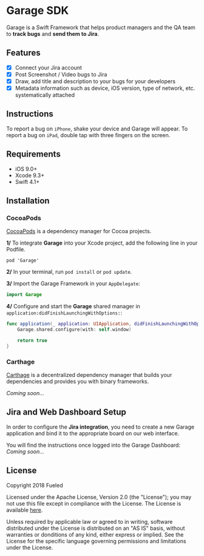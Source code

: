 # Garage SDK

Garage is a Swift Framework that helps product managers and the QA team to **track bugs** and **send them to Jira**.

## Features

- [x] Connect your Jira account
- [x] Post Screenshot / Video bugs to Jira
- [x] Draw, add title and description to your bugs for your developers
- [x] Metadata information such as device, iOS version, type of network, etc. systematically attached

## Instructions

To report a bug on `iPhone`, shake your device and Garage will appear. 
To report a bug on `iPad`, double tap with three fingers on the screen.

## Requirements

- iOS 9.0+
- Xcode 9.3+
- Swift 4.1+

## Installation

### CocoaPods

[CocoaPods](http://cocoapods.org) is a dependency manager for Cocoa projects. 

**1/** To integrate **Garage** into your Xcode project, add the following line in your Podfile.

```cocoapods
pod 'Garage'
```

**2/** In your terminal, run `pod install` or `pod update`.

**3/** Import the Garage Framework in your `AppDelegate`:

```swift
import Garage
```

**4/** Configure and start the **Garage** shared manager in `application:didFinishLaunchingWithOptions:`:

```swift
func application(_ application: UIApplication, didFinishLaunchingWithOptions launchOptions: [UIApplicationLaunchOptionsKey: Any]?) -> Bool {
	Garage.shared.configure(with: self.window)

	return true
}
```

### Carthage

[Carthage](https://github.com/Carthage/Carthage) is a decentralized dependency manager that builds your dependencies and provides you with binary frameworks. 

_Coming soon..._

## Jira and Web Dashboard Setup

In order to configure the **Jira integration**, you need to create a new Garage application and bind it to the appropriate board on our web interface.

You will find the instructions once logged into the Garage Dashboard: _Coming soon..._

## License

Copyright 2018 Fueled

Licensed under the Apache License, Version 2.0 (the "License"); you may not use this file except in compliance with the License. The License is available [here](https://github.com/Fueled/garage-sdk/blob/master/LICENSE). 

Unless required by applicable law or agreed to in writing, software distributed under the License is distributed on an "AS IS" basis, without warranties or donditions of any kind, either express or implied. See the License for the specific language governing permissions and limitations under the License.

